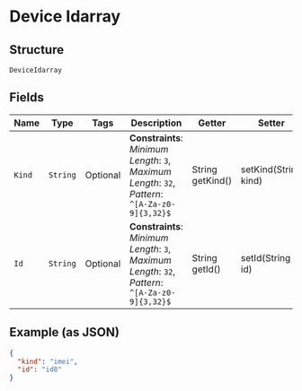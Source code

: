 
# Device Idarray

## Structure

`DeviceIdarray`

## Fields

| Name | Type | Tags | Description | Getter | Setter |
|  --- | --- | --- | --- | --- | --- |
| `Kind` | `String` | Optional | **Constraints**: *Minimum Length*: `3`, *Maximum Length*: `32`, *Pattern*: `^[A-Za-z0-9]{3,32}$` | String getKind() | setKind(String kind) |
| `Id` | `String` | Optional | **Constraints**: *Minimum Length*: `3`, *Maximum Length*: `32`, *Pattern*: `^[A-Za-z0-9]{3,32}$` | String getId() | setId(String id) |

## Example (as JSON)

```json
{
  "kind": "imei",
  "id": "id8"
}
```


